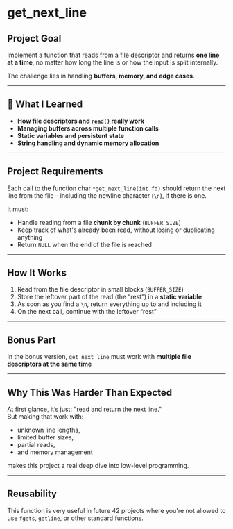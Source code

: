 # get_next_line

## Project Goal

Implement a function that reads from a file descriptor and returns **one line at a time**, no matter how long the line is or how the input is split internally.

The challenge lies in handling **buffers, memory, and edge cases**.

---

## 🧠 What I Learned

* **How file descriptors and `read()` really work**
* **Managing buffers across multiple function calls**
* **Static variables and persistent state**
* **String handling and dynamic memory allocation**

---

## Project Requirements

Each call to the function char `*get_next_line(int fd)` should return the next line from the file – including the newline character (`\n`), if there is one.

It must:

- Handle reading from a file **chunk by chunk** (`BUFFER_SIZE`)
- Keep track of what's already been read, without losing or duplicating anything
- Return `NULL` when the end of the file is reached

---

## How It Works

1. Read from the file descriptor in small blocks (`BUFFER_SIZE`)
2. Store the leftover part of the read (the “rest”) in a **static variable**
3. As soon as you find a `\n`, return everything up to and including it
4. On the next call, continue with the leftover “rest”

---

## Bonus Part

In the bonus version, `get_next_line` must work with **multiple file descriptors at the same time**

---

## Why This Was Harder Than Expected

At first glance, it’s just: "read and return the next line."  
But making that work with:

- unknown line lengths,  
- limited buffer sizes,  
- partial reads,  
- and memory management

makes this project a real deep dive into low-level programming.

---

## Reusability

This function is very useful in future 42 projects where you're not allowed to use `fgets`, `getline`, or other standard functions.
